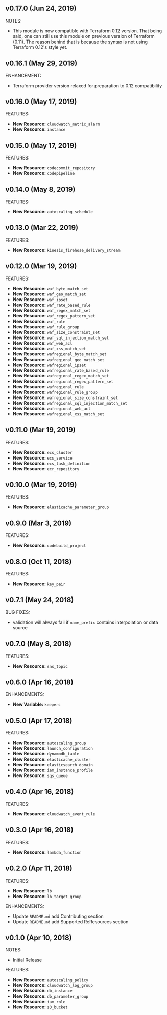 ## v0.17.0 (Jun 24, 2019)

NOTES:

* This module is now compatible with Terraform 0.12 version. That being said, one can still use this module on previous version of Terraform (0.11). The reason behind that is because the syntax is not using Terraform 0.12's style yet.

## v0.16.1 (May 29, 2019)

ENHANCEMENT:

* Terraform provider version relaxed for preparation to 0.12 compatibility

## v0.16.0 (May 17, 2019)

FEATURES:

* **New Resource:** `cloudwatch_metric_alarm`
* **New Resource:** `instance`

## v0.15.0 (May 17, 2019)

FEATURES:

* **New Resource:** `codecommit_repository`
* **New Resource:** `codepipeline`

## v0.14.0 (May 8, 2019)

FEATURES:

* **New Resource:** `autoscaling_schedule`

## v0.13.0 (Mar 22, 2019)

FEATURES:

* **New Resource:** `kinesis_firehose_delivery_stream`

## v0.12.0 (Mar 19, 2019)

FEATURES:

* **New Resource:** `waf_byte_match_set`
* **New Resource:** `waf_geo_match_set`
* **New Resource:** `waf_ipset`
* **New Resource:** `waf_rate_based_rule`
* **New Resource:** `waf_regex_match_set`
* **New Resource:** `waf_regex_pattern_set`
* **New Resource:** `waf_rule`
* **New Resource:** `waf_rule_group`
* **New Resource:** `waf_size_constraint_set`
* **New Resource:** `waf_sql_injection_match_set`
* **New Resource:** `waf_web_acl`
* **New Resource:** `waf_xss_match_set`
* **New Resource:** `wafregional_byte_match_set`
* **New Resource:** `wafregional_geo_match_set`
* **New Resource:** `wafregional_ipset`
* **New Resource:** `wafregional_rate_based_rule`
* **New Resource:** `wafregional_regex_match_set`
* **New Resource:** `wafregional_regex_pattern_set`
* **New Resource:** `wafregional_rule`
* **New Resource:** `wafregional_rule_group`
* **New Resource:** `wafregional_size_constraint_set`
* **New Resource:** `wafregional_sql_injection_match_set`
* **New Resource:** `wafregional_web_acl`
* **New Resource:** `wafregional_xss_match_set`

## v0.11.0 (Mar 19, 2019)

FEATURES:

* **New Resource:** `ecs_cluster`
* **New Resource:** `ecs_service`
* **New Resource:** `ecs_task_definition`
* **New Resource:** `ecr_repository`

## v0.10.0 (Mar 19, 2019)

FEATURES:

* **New Resource:** `elasticache_parameter_group`

## v0.9.0 (Mar 3, 2019)

FEATURES:

* **New Resource:** `codebuild_project`

## v0.8.0 (Oct 11, 2018)

FEATURES:

* **New Resource:** `key_pair`

## v0.7.1 (May 24, 2018)

BUG FIXES:

* validation will always fail if `name_prefix` contains interpolation or data source

## v0.7.0 (May 8, 2018)

FEATURES:

* **New Resource:** `sns_topic`

## v0.6.0 (Apr 16, 2018)

ENHANCEMENTS:

* **New Variable:** `keepers`

## v0.5.0 (Apr 17, 2018)

FEATURES:

* **New Resource:** `autoscaling_group`
* **New Resource:** `launch_configuration`
* **New Resource:** `dynamodb_table`
* **New Resource:** `elasticache_cluster`
* **New Resource:** `elasticsearch_domain`
* **New Resource:** `iam_instance_profile`
* **New Resource:** `sqs_queue`

## v0.4.0 (Apr 16, 2018)

FEATURES:

* **New Resource:** `cloudwatch_event_rule`

## v0.3.0 (Apr 16, 2018)

FEATURES:

* **New Resource:** `lambda_function`

## v0.2.0 (Apr 11, 2018)

FEATURES:

* **New Resource:** `lb`
* **New Resource:** `lb_target_group`

ENHANCEMENTS:

* Update `README.md` add Contributing section
* Update `README.md` add Supported ReResources section

## v0.1.0 (Apr 10, 2018)

NOTES:

* Initial Release

FEATURES:

* **New Resource:** `autoscaling_policy`
* **New Resource:** `cloudwatch_log_group`
* **New Resource:** `db_instance`
* **New Resource:** `db_parameter_group`
* **New Resource:** `iam_role`
* **New Resource:** `s3_bucket`
